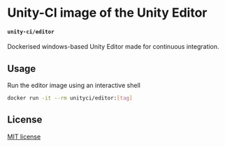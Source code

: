 # Unity-CI image of the Unity Editor

#### `unity-ci/editor`

Dockerised windows-based Unity Editor made for continuous integration.

## Usage

Run the editor image using an interactive shell

```bash
docker run -it --rm unityci/editor:[tag]
```

## License

[MIT license](https://github.com/game-ci/docker/blob/main/LICENSE)

